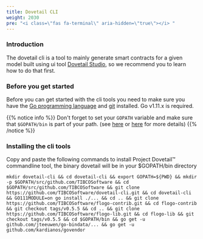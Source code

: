 ```yaml
---
title: Dovetail CLI
weight: 2030
pre: "<i class=\"fas fa-terminal\" aria-hidden=\"true\"></i> "
---
```

### Introduction
The dovetail cli is a tool to mainly generate smart contracts for a given model built using ui tool [Dovetail Studio](../getting-started-webui), so we recommend you to learn how to do that first.

### Before you get started
Before you can get started with the cli tools you need to make sure you have the [Go programming language](https://golang.org/doc/install) and [git](https://git-scm.com/book/en/v2/Getting-Started-Installing-Git) installed. Go v1.11.x is required.

{{% notice info %}}
Don't forget to set your `GOPATH` variable and make sure that `$GOPATH/bin` is part of your path. (see [here](https://golang.org/doc/code.html#GOPATH) or [here](https://github.com/golang/go/wiki/SettingGOPATH) for more details)
{{% /notice %}}

### Installing the cli tools

Copy and paste the following commands to install Project Dovetail™ commandline tool, the binary dovetail will be in your $GOPATH/bin directory

```
mkdir dovetail-cli && cd dovetail-cli && export GOPATH=${PWD} && mkdir -p $GOPATH/src/github.com/TIBCOSoftware && cd $GOPATH/src/github.com/TIBCOSoftware && git clone https://github.com/TIBCOSoftware/dovetail-cli.git && cd dovetail-cli && GO111MODULE=on go install ./... && cd .. && git clone https://github.com/TIBCOSoftware/flogo-contrib.git && cd flogo-contrib && git checkout tags/v0.5.5 && cd .. && git clone https://github.com/TIBCOSoftware/flogo-lib.git && cd flogo-lib && git checkout tags/v0.5.5 && cd $GOPATH/bin && go get -u github.com/jteeuwen/go-bindata/... && go get -u github.com/kardianos/govendor
```
